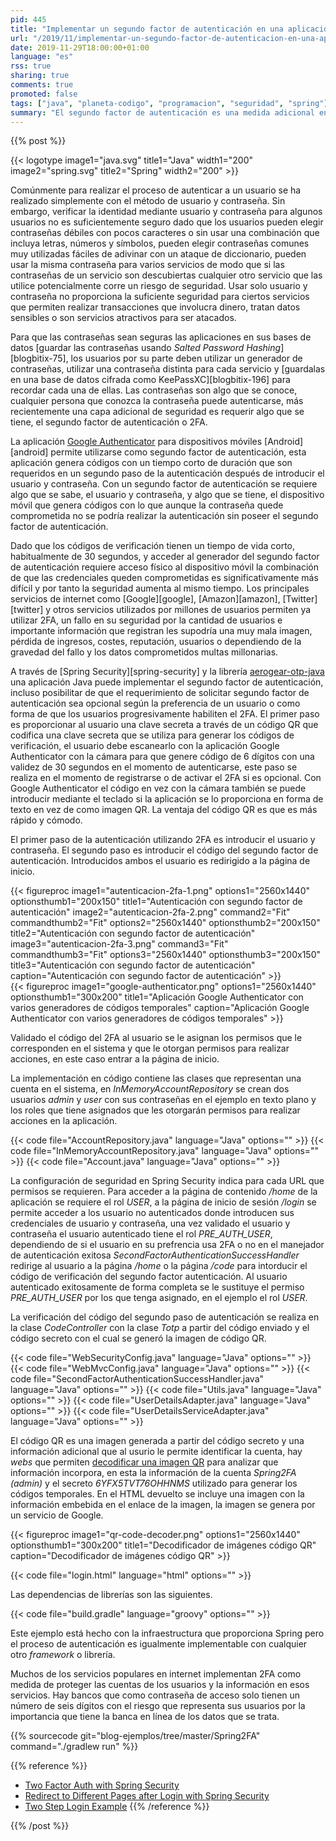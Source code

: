 ```yaml
---
pid: 445
title: "Implementar un segundo factor de autenticación en una aplicación web Java con Spring"
url: "/2019/11/implementar-un-segundo-factor-de-autenticacion-en-una-aplicacion-web-java-con-spring/"
date: 2019-11-29T18:00:00+01:00
language: "es"
rss: true
sharing: true
comments: true
promoted: false
tags: ["java", "planeta-codigo", "programacion", "seguridad", "spring"]
summary: "El segundo factor de autenticación es una medida adicional en la autenticación que proporciona una notable mayor seguridad que utilizar solo un usuario y contraseña. Utilizando Spring y la aplicación para _smatphone_ Google Authenticator se puede implementar en una aplicación Java el segundo factor de autenticación o _2FA_ con códigos temporales o _TOTP_."
---
```


{{% post %}}

{{< logotype image1="java.svg" title1="Java" width1="200" image2="spring.svg" title2="Spring" width2="200" >}}

Comúnmente para realizar el proceso de autenticar a un usuario se ha realizado simplemente con el método de usuario y contraseña. Sin embargo, verificar la identidad mediante usuario y contraseña para algunos usuarios no es suficientemente seguro dado que los usuarios pueden elegir contraseñas débiles con pocos caracteres o sin usar una combinación que incluya letras, números y símbolos, pueden elegir contraseñas comunes muy utilizadas fáciles de adivinar con un ataque de diccionario, pueden usar la misma contraseña para varios servicios de modo que si las contraseñas de un servicio son descubiertas cualquier otro servicio que las utilice potencialmente corre un riesgo de seguridad. Usar solo usuario y contraseña no proporciona la suficiente seguridad para ciertos servicios que permiten realizar transacciones que involucra dinero, tratan datos sensibles o son servicios atractivos para ser atacados.

Para que las contraseñas sean seguras las aplicaciones en sus bases de datos [guardar las contraseñas usando _Salted Password Hashing_][blogbitix-75], los usuarios por su parte deben utilizar un generador de contraseñas, utilizar una contraseña distinta para cada servicio y [guardalas en una base de datos cifrada como KeePassXC][blogbitix-196] para recordar cada una de ellas. Las contraseñas son algo que se conoce, cualquier persona que conozca la contraseña puede autenticarse, más recientemente una capa adicional de seguridad es requerir algo que se tiene, el segundo factor de autenticación o 2FA.

La aplicación [Google Authenticator](https://play.google.com/store/apps/details?id=com.google.android.apps.authenticator2&hl=en) para dispositivos móviles [Android][android] permite utilizarse como segundo factor de autenticación, esta aplicación genera códigos con un tiempo corto de duración que son requeridos en un segundo paso de la autenticación después de introducir el usuario y contraseña. Con un segundo factor de autenticación se requiere algo que se sabe, el usuario y contraseña, y algo que se tiene, el dispositivo móvil que genera códigos con lo que aunque la contraseña quede comprometida no se podría realizar la autenticación sin poseer el segundo factor de autenticación.

Dado que los códigos de verificación tienen un tiempo de vida corto, habitualmente de 30 segundos, y acceder al generador del segundo factor de autenticación requiere acceso físico al dispositivo móvil la combinación de que las credenciales queden comprometidas es significativamente más difícil y por tanto la seguridad aumenta al mismo tiempo. Los principales servicios de internet como [Google][google], [Amazon][amazon], [Twitter][twitter] y otros servicios utilizados por millones de usuarios permiten ya utilizar 2FA, un fallo en su seguridad por la cantidad de usuarios e importante información que registran les supodría una muy mala imagen, pérdida de ingresos, costes, reputación, usuarios o dependiendo de la gravedad del fallo y los datos comprometidos multas millonarias.

A través de [Spring Security][spring-security] y la librería [aerogear-otp-java](https://github.com/aerogear/aerogear-otp-java) una aplicación Java puede implementar el segundo factor de autenticación, incluso posibilitar de que el requerimiento de solicitar segundo factor de autenticación sea opcional según la preferencia de un usuario o como forma de que los usuarios progresivamente habiliten el 2FA. El primer paso es proporcionar al usuario una clave secreta a través de un código QR que codifica una clave secreta que se utiliza para generar los códigos de verificación, el usuario debe escanearlo con la aplicación Google Authenticator con la cámara para que genere código de 6 dígitos con una validez de 30 segundos en el momento de autenticarse, este paso se realiza en el momento de registrarse o de activar el 2FA si es opcional. Con Google Authenticator el código en vez con la cámara también se puede introducir mediante el teclado si la aplicación se lo proporciona en forma de texto en vez de como imagen QR. La ventaja del código QR es que es más rápido y cómodo.

El primer paso de la autenticación utilizando 2FA es introducir el usuario y contraseña. El segundo paso es introducir el código del segundo factor de autenticación. Introducidos ambos el usuario es redirigido a la página de inicio.

<div class="media">
    {{< figureproc
        image1="autenticacion-2fa-1.png" options1="2560x1440" optionsthumb1="200x150" title1="Autenticación con segundo factor de autenticación"
        image2="autenticacion-2fa-2.png" command2="Fit" commandthumb2="Fit" options2="2560x1440" optionsthumb2="200x150" title2="Autenticación con segundo factor de autenticación"
        image3="autenticacion-2fa-3.png" command3="Fit" commandthumb3="Fit" options3="2560x1440" optionsthumb3="200x150" title3="Autenticación con segundo factor de autenticación"
        caption="Autenticación con segundo factor de autenticación" >}}
</div>

<div class="media">
    {{< figureproc
        image1="google-authenticator.png" options1="2560x1440" optionsthumb1="300x200" title1="Aplicación Google Authenticator con varios generadores de códigos temporales"
        caption="Aplicación Google Authenticator con varios generadores de códigos temporales" >}}
</div>

Validado el código del 2FA al usuario se le asignan los permisos que le corresponden en el sistema y que le otorgan permisos para realizar acciones, en este caso entrar a la página de inicio.

La implementación en código contiene las clases que representan una cuenta en el sistema, en _InMemoryAccountRepository_ se crean dos usuarios _admin_ y _user_ con sus contraseñas en el ejemplo en texto plano y los roles que tiene asignados que les otorgarán permisos para realizar acciones en la aplicación.

{{< code file="AccountRepository.java" language="Java" options="" >}}
{{< code file="InMemoryAccountRepository.java" language="Java" options="" >}}
{{< code file="Account.java" language="Java" options="" >}}

La configuración de seguridad en Spring Security indica para cada URL que permisos se requieren. Para acceder a la página de contenido _/home_ de la aplicación se requiere el rol _USER_, a la página de inicio de sesión _/login_ se permite acceder a los usuario no autenticados donde introducen sus credenciales de usuario y contraseña, una vez validado el usuario y contraseña el usuario autenticado tiene el rol _PRE\_AUTH\_USER_, dependiendo de si el usuario en su prefrencia usa 2FA o no en el manejador de autenticación exitosa _SecondFactorAuthenticationSuccessHandler_ redirige al usuario a la página _/home_ o la página _/code_ para intorducir el código de verificación del segundo factor autenticación. Al usuario autenticado exitosamente de forma completa se le sustituye el permiso _PRE\_AUTH\_USER_ por los que tenga asignado, en el ejemplo el rol _USER_.

La verificación del código del segundo paso de autenticación se realiza en la clase _CodeController_ con la clase _Totp_ a partir del código enviado y el código secreto con el cual se generó la imagen de código QR.

{{< code file="WebSecurityConfig.java" language="Java" options="" >}}
{{< code file="WebMvcConfig.java" language="Java" options="" >}}
{{< code file="SecondFactorAuthenticationSuccessHandler.java" language="Java" options="" >}}
{{< code file="Utils.java" language="Java" options="" >}}
{{< code file="UserDetailsAdapter.java" language="Java" options="" >}}
{{< code file="UserDetailsServiceAdapter.java" language="Java" options="" >}}

El código QR es una imagen generada a partir del código secreto y una información adicional que al usurio le permite identificar la cuenta, hay _webs_ que permiten [decodificar una imagen QR](https://zxing.org/w/decode.jspx) para analizar que información incorpora, en esta la información de la cuenta _Spring2FA (admin)_ y el secreto _6YFX5TVT76OHHNMS_ utilizado para generar los códigos temporales. En el HTML devuelto se incluye una imagen con la información embebida en el enlace de la imagen, la imagen se genera por un servicio de Google.

<div class="media">
    {{< figureproc
        image1="qr-code-decoder.png" options1="2560x1440" optionsthumb1="300x200" title1="Decodificador de imágenes código QR"
        caption="Decodificador de imágenes código QR" >}}
</div>

{{< code file="login.html" language="html" options="" >}}

Las dependencias de librerías son las siguientes.

{{< code file="build.gradle" language="groovy" options="" >}}

Este ejemplo está hecho con la infraestructura que proporciona Spring pero el proceso de autenticación es igualmente implementable con cualquier otro _framework_ o librería.

Muchos de los servicios populares en internet implementan 2FA como medida de proteger las cuentas de los usuarios y la información en esos servicios. Hay bancos que como contraseña de acceso solo tienen un número de seis dígitos con el riesgo que representa sus usuarios por la importancia que tiene la banca en línea de los datos que se trata.

{{% sourcecode git="blog-ejemplos/tree/master/Spring2FA" command="./gradlew run" %}}

{{% reference %}}

* [Two Factor Auth with Spring Security](https://www.baeldung.com/spring-security-two-factor-authentication-with-soft-token)
* [Redirect to Different Pages after Login with Spring Security](https://www.baeldung.com/spring_redirect_after_login)
* [Two Step Login Example](https://github.com/altfatterz/two-step-login/)
{{% /reference %}}

{{% /post %}}
